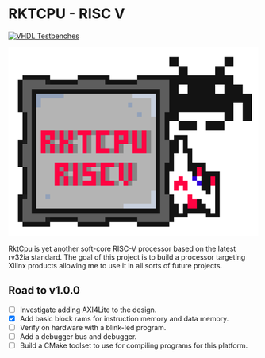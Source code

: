 # RKTCPU - RISC V

[![VHDL Testbenches](https://github.com/sweeneyal/scrv/actions/workflows/scrv_tests.yml/badge.svg)](https://github.com/sweeneyal/rktcpu-riscv/actions/workflows/scrv_tests.yml)

![alttext](docs/rktcpu_riscv.png)

RktCpu is yet another soft-core RISC-V processor based on the latest rv32ia standard. The goal of this project is to build a processor targeting Xilinx products allowing me to use it in all sorts of future projects. 

## Road to v1.0.0
- [ ] Investigate adding AXI4Lite to the design.
- [x] Add basic block rams for instruction memory and data memory.
- [ ] Verify on hardware with a blink-led program.
- [ ] Add a debugger bus and debugger.
- [ ] Build a CMake toolset to use for compiling programs for this platform.